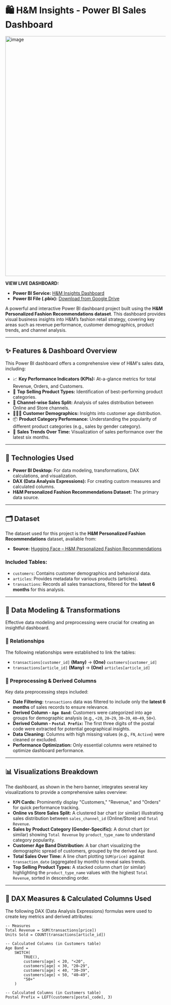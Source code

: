 # 🛍️ H&M Insights - Power BI Sales Dashboard

<img width="1324" height="753" alt="image" src="https://github.com/user-attachments/assets/3c40606d-a885-4f6d-8f9a-d43eca494f9c" />



**VIEW LIVE DASHBOARD:**
* **Power BI Service:** [H&M Insights Dashboard](https://app.powerbi.com/links/IDYsmDmJmj?ctid=e09c6192-2b83-4585-8c44-13d4e615579b&pbi_source=linkShare)
* **Power BI File (.pbix):** [Download from Google Drive](https://drive.google.com/file/d/17LQ3hgAAUsyqiaLctGc9l0rCMtdADJ-n/view?usp=drive_link)


A powerful and interactive Power BI dashboard project built using the **H&M Personalized Fashion Recommendations dataset**. This dashboard provides visual business insights into H&M’s fashion retail strategy, covering key areas such as revenue performance, customer demographics, product trends, and channel analysis.

---

## ✨ Features & Dashboard Overview

This Power BI dashboard offers a comprehensive view of H&M's sales data, including:

* 📈 **Key Performance Indicators (KPIs):** At-a-glance metrics for total Revenue, Orders, and Customers.
* 👕 **Top Selling Product Types:** Identification of best-performing product categories.
* 🛒 **Channel-wise Sales Split:** Analysis of sales distribution between Online and Store channels.
* 🧑‍🤝‍🧑 **Customer Demographics:** Insights into customer age distribution.
* 📦 **Product Category Performance:** Understanding the popularity of different product categories (e.g., sales by gender category).
* 📆 **Sales Trends Over Time:** Visualization of sales performance over the latest six months.

---

## 🚀 Technologies Used

* **Power BI Desktop:** For data modeling, transformations, DAX calculations, and visualization.
* **DAX (Data Analysis Expressions):** For creating custom measures and calculated columns.
* **H&M Personalized Fashion Recommendations Dataset:** The primary data source.

---

## 🗂️ Dataset

The dataset used for this project is the **H&M Personalized Fashion Recommendations** dataset, available from:

* **Source:** [Hugging Face – H&M Personalized Fashion Recommendations](https://huggingface.co/datasets/dinhlnd1610/HM-Personalized-Fashion-Recommendations)

### Included Tables:

* `customers`: Contains customer demographics and behavioral data.
* `articles`: Provides metadata for various products (articles).
* `transactions`: Records all sales transactions, filtered for the **latest 6 months** for this analysis.

---

## 📌 Data Modeling & Transformations

Effective data modeling and preprocessing were crucial for creating an insightful dashboard.

### 🔗 Relationships

The following relationships were established to link the tables:

* `transactions[customer_id]` **(Many)** → **(One)** `customers[customer_id]`
* `transactions[article_id]` **(Many)** → **(One)** `articles[article_id]`

### 🧹 Preprocessing & Derived Columns

Key data preprocessing steps included:

* **Date Filtering:** `transactions` data was filtered to include only the **latest 6 months** of sales records to ensure relevance.
* **Derived Column - `Age Band`:** Customers were categorized into age groups for demographic analysis (e.g., `<20`, `20–29`, `30–39`, `40–49`, `50+`).
* **Derived Column - `Postal Prefix`:** The first three digits of the postal code were extracted for potential geographical insights.
* **Data Cleaning:** Columns with high missing values (e.g., `FN`, `Active`) were cleaned or excluded.
* **Performance Optimization:** Only essential columns were retained to optimize dashboard performance.

---

## 📊 Visualizations Breakdown

The dashboard, as shown in the hero banner, integrates several key visualizations to provide a comprehensive sales overview:

* **KPI Cards:** Prominently display "Customers," "Revenue," and "Orders" for quick performance tracking.
* **Online vs Store Sales Split:** A clustered bar chart (or similar) illustrating sales distribution between `sales_channel_id` (Online/Store) and `Total Revenue`.
* **Sales by Product Category (Gender-Specific):** A donut chart (or similar) showing `Total Revenue` by `product_type_name` to understand category popularity.
* **Customer Age Band Distribution:** A bar chart visualizing the demographic spread of customers, grouped by the derived `Age Band`.
* **Total Sales Over Time:** A line chart plotting `SUM(price)` against `transaction_date` (aggregated by month) to reveal sales trends.
* **Top Selling Product Types:** A stacked column chart (or similar) highlighting the `product_type_name` values with the highest `Total Revenue`, sorted in descending order.

---

## 🧠 DAX Measures & Calculated Columns Used

The following DAX (Data Analysis Expressions) formulas were used to create key metrics and derived attributes:

```dax
-- Measures
Total Revenue = SUM(transactions[price])
Units Sold = COUNT(transactions[article_id])

-- Calculated Columns (in Customers table)
Age Band = 
    SWITCH(
        TRUE(),
        customers[age] < 20, "<20",
        customers[age] < 30, "20–29",
        customers[age] < 40, "30–39",
        customers[age] < 50, "40–49",
        "50+"
    )

-- Calculated Columns (in Customers table)
Postal Prefix = LEFT(customers[postal_code], 3)
